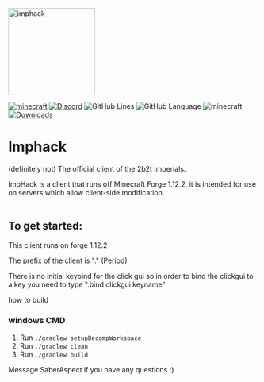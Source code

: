 <img src="https://media.discordapp.net/attachments/822033591923376148/902901921298395187/250px-ImperatorWhite.png" alt="imphack" width="175"/>

[![minecraft](https://img.shields.io/badge/Minecraft-1.12.2-blueviolet.svg)](https://files.minecraftforge.net/net/minecraftforge/forge/index_1.12.2.html)
[![Discord](https://img.shields.io/discord/840168131652747264?color=9900ee&label=discord&style=flat-round)](https://discord.gg/DyrmKHkG6s)
![GitHub Lines](https://img.shields.io/tokei/lines/github/SaberAspect/ImpHack?color=9900ee)
![GitHub Language](https://img.shields.io/github/languages/top/SaberAspect/ImpHack?color=9900ee)
![minecraft](https://img.shields.io/badge/Client--Prefix-.-blueviolet)
[![Downloads](https://img.shields.io/github/downloads/SaberAspect/ImpHack/total?color=9900ee)](https://github.com/SaberAspect/ImpHack/release/latest)

# Imphack
(definitely not) The official client of the 2b2t Imperials.

ImpHack is a client that runs off Minecraft Forge 1.12.2, it is intended for use on servers which allow client-side modification. 
<br>
<br>


## To get started:
This client runs on forge 1.12.2

The prefix of the client is "." (Period) 



There is no initial keybind for the click gui so in order to bind the clickgui to a key you need to type ".bind clickgui keyname"

how to build 

### windows CMD
1. Run `./gradlew setupDecompWorkspace`
2. Run `./gradlew clean`
3. Run `./gradlew build`


Message SaberAspect if you have any questions :)
